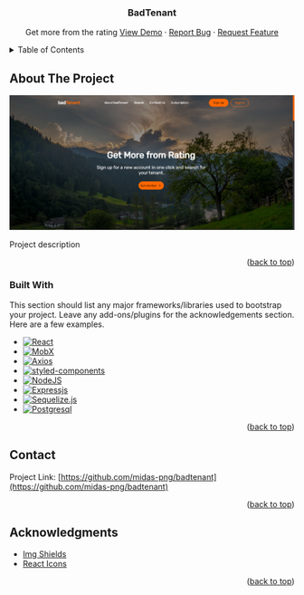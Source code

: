 <a name="readme-top"></a>

<!-- PROJECT LOGO -->
<div align="center">
  <h3 align="center">BadTenant</h3>
  <p align="center">
    Get more from the rating
    <a href="https://github.com/midas-png/badtenant/">View Demo</a>
    ·
    <a href="https://github.com/midas-png/badtenant/issues">Report Bug</a>
    ·
    <a href="https://github.com/midas-png/badtenant/issues">Request Feature</a>
  </p>
</div>



<!-- TABLE OF CONTENTS -->
<details>
  <summary>Table of Contents</summary>
  <ol>
    <li>
      <a href="#about-the-project">About The Project</a>
      <ul>
        <li><a href="#built-with">Built With</a></li>
      </ul>
    </li>
    <li><a href="#contact">Contact</a></li>
    <li><a href="#acknowledgments">Acknowledgments</a></li>
  </ol>
</details>



<!-- ABOUT THE PROJECT -->
## About The Project

[![Product Name Screen Shot][product-screenshot]](https://example.com)

Project description

<p align="right">(<a href="#readme-top">back to top</a>)</p>



### Built With

This section should list any major frameworks/libraries used to bootstrap your project. Leave any add-ons/plugins for the acknowledgements section. Here are a few examples.

* [![React][React.js]][React-url]
* [![MobX][MobX]][MobX-url]
* [![Axios][axios]][axios-url]
* [![styled-components][styled-components]][styled-components-url]
* [![NodeJS][NodeJS]][NodeJS-url]
* [![Expressjs][express]][express-url]
* [![Sequelize.js][sequelize]][sequelize-url]
* [![Postgresql][postgresql]][postgresql-url]

<p align="right">(<a href="#readme-top">back to top</a>)</p>

<!-- CONTACT -->
## Contact

Project Link: [https://github.com/midas-png/badtenant](https://github.com/midas-png/badtenant)

<p align="right">(<a href="#readme-top">back to top</a>)</p>

<!-- ACKNOWLEDGMENTS -->
## Acknowledgments

* [Img Shields](https://shields.io)
* [React Icons](https://react-icons.github.io/react-icons/search)

<p align="right">(<a href="#readme-top">back to top</a>)</p>

<!-- MARKDOWN LINKS & IMAGES -->
<!-- https://www.markdownguide.org/basic-syntax/#reference-style-links -->
[product-screenshot]: assets/README_main.png
[React.js]: https://img.shields.io/badge/React-20232A?style=for-the-badge&logo=react&logoColor=61DAFB
[React-url]: https://reactjs.org/
[MobX]: https://img.shields.io/badge/MobX-orange?style=for-the-badge&logo=mobx&logoColor=white
[MobX-url]: https://mobx.js.org/README.html
[axios]: https://img.shields.io/badge/axios-A435F0?style=for-the-badge&logo=axios&logoColor=white
[axios-url]: https://axios-http.com/docs/intro
[styled-components]: https://img.shields.io/badge/styled—components-DB7093?style=for-the-badge&logo=styled-components&logoColor=white
[styled-components-url]: https://styled-components.com/
[NodeJS]: https://img.shields.io/badge/node-6DA55F?style=for-the-badge&logo=nodedotjs&logoColor=white
[NodeJS-url]: https://nodejs.org/en/
[express]: https://img.shields.io/badge/express-%23404d59?style=for-the-badge&logo=express&logoColor=2361DAFB
[express-url]: https://nodejs.org/en/
[sequelize]: https://img.shields.io/badge/sequelize-52B0E7?style=for-the-badge&logo=sequelize&logoColor=white
[sequelize-url]: https://sequelize.org/
[postgresql]: https://img.shields.io/badge/postgresql-%23316192?style=for-the-badge&logo=postgresql&logoColor=white
[postgresql-url]: https://www.postgresql.org/